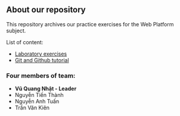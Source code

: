 ## About our repository
This repository archives our practice exercises for the Web Platform subject.

List of content:
- [Laboratory exercises](/Laboratory/)
- [Git and Github tutorial](/Git-and-Github/)

### Four members of team:
- **Vũ Quang Nhật - Leader**
- Nguyễn Tiến Thành
- Nguyễn Anh Tuấn
- Trần Văn Kiên
